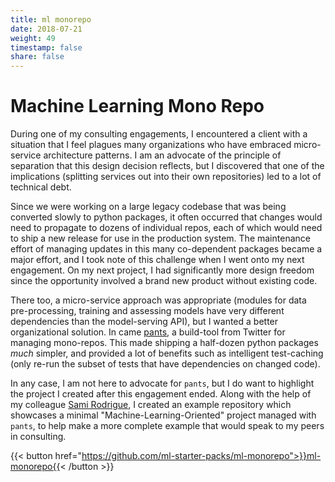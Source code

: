 ```yaml
---
title: ml monorepo
date: 2018-07-21
weight: 49
timestamp: false
share: false
---
```


# Machine Learning Mono Repo

During one of my consulting engagements, I encountered a client with a situation that I feel plagues many organizations who have embraced micro-service architecture patterns.
I am an advocate of the principle of separation that this design decision reflects, but I discovered that one of the implications (splitting services out into their own repositories) led to a lot of technical debt.

Since we were working on a large legacy codebase that was being converted slowly to python packages, it often occurred that changes would need to propagate to dozens of individual repos, each of which would need to ship a new release for use in the production system.
The maintenance effort of managing updates in this many co-dependent packages became a major effort, and I took note of this challenge when I went onto my next engagement.
On my next project, I had significantly more design freedom since the opportunity involved a brand new product without existing code.

There too, a micro-service approach was appropriate (modules for data pre-processing, training and assessing models have very different dependencies than the model-serving API), but I wanted a better organizational solution.
In came [pants][pantsbuild], a build-tool from Twitter for managing mono-repos.
This made shipping a half-dozen python packages _much_ simpler, and provided a lot of benefits such as intelligent test-caching (only re-run the subset of tests that have dependencies on changed code).

In any case, I am not here to advocate for `pants`, but I do want to highlight the project I created after this engagement ended.
Along with the help of my colleague [Sami Rodrigue](https://www.linkedin.com/in/samirodrigue), I created an example repository which showcases a minimal "Machine-Learning-Oriented" project managed with `pants`, to help make a more complete example that would speak to my peers in consulting.

{{< button href="https://github.com/ml-starter-packs/ml-monorepo">}}ml-monorepo{{< /button >}}

[pantsbuild]: https://www.pantsbuild.org/
